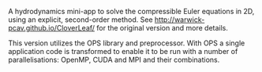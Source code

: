 A hydrodynamics mini-app to solve the compressible Euler equations in 2D,
using an explicit, second-order method. See http://warwick-pcav.github.io/CloverLeaf/
for the original version and more details.

This version utilizes the OPS library and preprocessor. With OPS a single
application code is transformed to enable it to be run with a number of
parallelisations: OpenMP, CUDA and MPI and their combinations.



